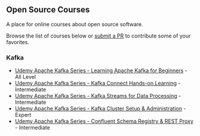 ## Open Source Courses

A place for online courses about open source software. 

Browse the list of courses below or [submit a PR](https://github.com/open-source-courses/opensource.courses) to contribute some of your favorites.

### Kafka

- [Udemy Apache Kafka Series - Learning Apache Kafka for Beginners](https://www.udemy.com/course/apache-kafka/) - All Level
- [Udemy Apache Kafka Series - Kafka Connect Hands-on Learning](https://goo.gl/wLLLY9) - Intermediate
- [Udemy Apache Kafka Series - Kafka Streams for Data Processing](https://goo.gl/bro314) - Intermediate
- [Udemy Apache Kafka Series - Kafka Cluster Setup & Administration](https://goo.gl/1uYAuU) - Expert
- [Udemy Apache Kafka Series - Confluent Schema Registry & REST Proxy](https://goo.gl/XgWcVz) - Intermediate
